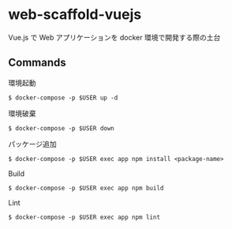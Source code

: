# web-scaffold-vuejs

Vue.js で Web アプリケーションを docker 環境で開発する際の土台

## Commands

環境起動
```
$ docker-compose -p $USER up -d
```
環境破棄
```
$ docker-compose -p $USER down
```
パッケージ追加
```
$ docker-compose -p $USER exec app npm install <package-name>
```
Build
```
$ docker-compose -p $USER exec app npm build
```
Lint
```
$ docker-compose -p $USER exec app npm lint
```
